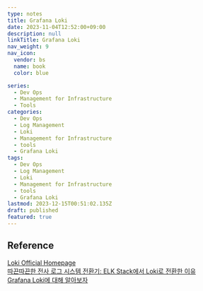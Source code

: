 ```yaml
---
type: notes
title: Grafana Loki
date: 2023-11-04T12:52:00+09:00
description: null
linkTitle: Grafana Loki
nav_weight: 9
nav_icon:
  vendor: bs
  name: book
  color: blue

series:
  - Dev Ops
  - Management for Infrastructure
  - Tools
categories:
  - Dev Ops
  - Log Management
  - Loki
  - Management for Infrastructure
  - tools
  - Grafana Loki
tags:
  - Dev Ops
  - Log Management
  - Loki
  - Management for Infrastructure
  - tools
  - Grafana Loki
lastmod: 2023-12-15T00:51:02.135Z
draft: published
featured: true
---
```


## Reference

[Loki Official Homepage](https://grafana.com/oss/loki/)  
[따끈따끈한 전사 로그 시스템 전환기: ELK Stack에서 Loki로 전환한 이유](https://techblog.woowahan.com/14505/)  
[Grafana Loki에 대해 알아보자](https://devocean.sk.com/search/techBoardDetail.do?ID=163964&boardType=)
